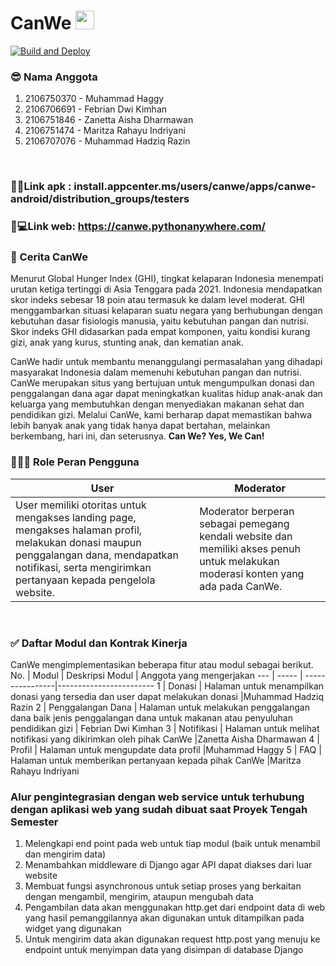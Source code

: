 # CanWe <img src="https://cdn-icons-png.flaticon.com/128/2904/2904948.png" width="30" height="30">

[![Build and Deploy](https://github.com/muhammadHaggy/proyek-akhir-canwe/actions/workflows/release.yml/badge.svg)](https://github.com/muhammadHaggy/proyek-akhir-canwe/actions/workflows/release.yml)

### 😎 Nama Anggota
1. 2106750370 - Muhammad Haggy
2. 2106706691 - Febrian Dwi Kimhan
3. 2106751846 - Zanetta Aisha Dharmawan
4. 2106751474 - Maritza Rahayu Indriyani
5. 2106707076 - Muhammad Hadziq Razin
<br>

### 🔗📱Link apk : install.appcenter.ms/users/canwe/apps/canwe-android/distribution_groups/testers 

### 🔗💻Link web: https://canwe.pythonanywhere.com/


### 📖 Cerita CanWe
Menurut Global Hunger Index (GHI), tingkat kelaparan Indonesia menempati urutan ketiga tertinggi di Asia Tenggara pada 2021. Indonesia mendapatkan skor indeks sebesar 18 poin atau termasuk ke dalam level moderat. GHI menggambarkan situasi kelaparan suatu negara yang berhubungan dengan kebutuhan dasar fisiologis manusia, yaitu kebutuhan pangan dan nutrisi. Skor indeks GHI didasarkan pada empat komponen, yaitu kondisi kurang gizi, anak yang kurus, stunting anak, dan kematian anak.
<br>

CanWe hadir untuk membantu menanggulangi permasalahan yang dihadapi masyarakat Indonesia dalam memenuhi kebutuhan pangan dan nutrisi. CanWe merupakan situs yang bertujuan untuk mengumpulkan donasi dan penggalangan dana agar dapat meningkatkan kualitas hidup anak-anak dan keluarga yang membutuhkan dengan menyediakan makanan sehat dan pendidikan gizi. Melalui CanWe, kami berharap dapat memastikan bahwa lebih banyak anak yang tidak hanya dapat bertahan, melainkan berkembang, hari ini, dan seterusnya. **Can We? Yes, We Can!**
<br>

### 👨🏻‍💻 Role Peran Pengguna
User | Moderator
---- | ---------
User memiliki otoritas untuk mengakses landing page, mengakses halaman profil, melakukan donasi maupun penggalangan dana, mendapatkan notifikasi, serta mengirimkan pertanyaan kepada pengelola website. | Moderator berperan sebagai pemegang kendali website dan memiliki akses penuh untuk melakukan moderasi konten yang ada pada CanWe.
<br>

### ✅ Daftar Modul dan Kontrak Kinerja
CanWe mengimplementasikan beberapa fitur atau modul sebagai berikut.
No. | Modul | Deskripsi Modul | Anggota yang mengerjakan
--- | ----- | ----------------|------------------------
1 | Donasi | Halaman untuk menampilkan donasi yang tersedia dan user dapat melakukan donasi |Muhammad Hadziq Razin
2 | Penggalangan Dana | Halaman untuk melakukan penggalangan dana baik jenis penggalangan dana untuk makanan atau penyuluhan pendidikan gizi | Febrian Dwi Kimhan
3 | Notifikasi | Halaman untuk melihat notifikasi yang dikirimkan oleh pihak CanWe |Zanetta Aisha Dharmawan
4 | Profil | Halaman untuk mengupdate data profil |Muhammad Haggy
5 | FAQ | Halaman untuk memberikan pertanyaan kepada pihak CanWe |Maritza Rahayu Indriyani


### Alur pengintegrasian dengan web service untuk terhubung dengan aplikasi web yang sudah dibuat saat Proyek Tengah Semester
1. Melengkapi end point pada web untuk tiap modul (baik untuk menambil dan mengirim data)
2. Menambahkan middleware di Django agar API dapat diakses dari luar website
3. Membuat fungsi asynchronous untuk setiap proses yang berkaitan dengan mengambil, mengirim, ataupun mengubah data
4. Pengambilan data akan menggunakan http.get dari endpoint data di web yang hasil pemanggilannya akan digunakan untuk ditampilkan pada widget yang digunakan
5. Untuk mengirim data akan digunakan request http.post yang menuju ke endpoint untuk menyimpan data yang disimpan di database Django

